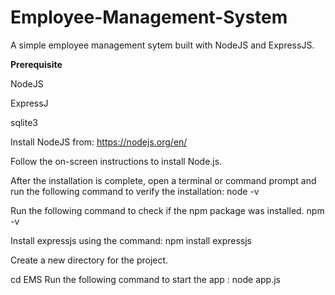 # Employee-Management-System
A simple employee management sytem built with NodeJS and ExpressJS.


**Prerequisite**

NodeJS

ExpressJ

sqlite3
 
Install NodeJS  from: https://nodejs.org/en/

Follow the on-screen instructions to install Node.js.

After the installation is complete, open a terminal or command prompt and run the following command to verify the installation: node -v

Run the following command to check if the npm package was installed. npm -v

Install expressjs using the command:  npm install expressjs


Create a new directory for the project.

cd EMS
Run the following command to start the app :
node app.js
       

